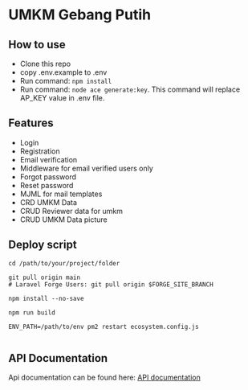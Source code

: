 # UMKM Gebang Putih

## How to use

-   Clone this repo
-   copy .env.example to .env
-   Run command: `npm install`
-   Run command: `node ace generate:key`. This command will replace AP_KEY value in .env file.

## Features

-   Login
-   Registration
-   Email verification
-   Middleware for email verified users only
-   Forgot password
-   Reset password
-   MJML for mail templates
-   CRD UMKM Data
-   CRUD Reviewer data for umkm
-   CRUD UMKM Data picture

## Deploy script

```
cd /path/to/your/project/folder

git pull origin main
# Laravel Forge Users: git pull origin $FORGE_SITE_BRANCH

npm install --no-save

npm run build

ENV_PATH=/path/to/env pm2 restart ecosystem.config.js


```

## API Documentation

Api documentation can be found here: [API documentation](./docs/api_docs.md)
